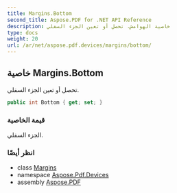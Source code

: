 ```yaml
---
title: Margins.Bottom
second_title: Aspose.PDF for .NET API Reference
description: خاصية الهوامش. تحصل أو تعين الجزء السفلي
type: docs
weight: 20
url: /ar/net/aspose.pdf.devices/margins/bottom/
---
```

## خاصية Margins.Bottom

تحصل أو تعين الجزء السفلي.

```csharp
public int Bottom { get; set; }
```

### قيمة الخاصية

الجزء السفلي.

### انظر أيضًا

* class [Margins](../)
* namespace [Aspose.Pdf.Devices](../../../aspose.pdf.devices/)
* assembly [Aspose.PDF](../../../)